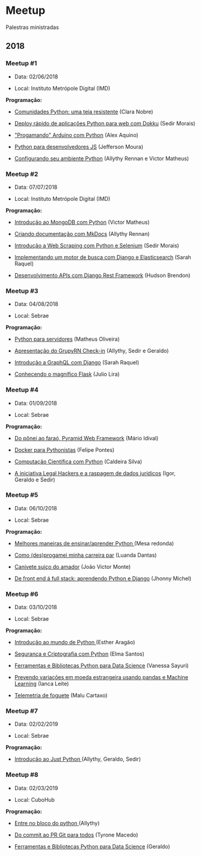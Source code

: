 # Meetup
Palestras ministradas

## 2018
### Meetup #1

* Data: 02/06/2018

* Local: Instituto Metrópole Digital (IMD)

**Programação:**

* [Comunidades Python: uma teia resistente](https://github.com/GruPy-RN/Meetup/tree/master/Meetup-1/Slides/Comunidades-Python) (Clara Nobre)

* [Deploy rápido de aplicações Python para web com Dokku](https://github.com/GruPy-RN/Meetup/tree/master/Meetup-1/Slides/Deploy-rapido-de-aplica%C3%A7%C3%B5es-Python-para-web-com-Dokku) (Sedir Morais)

* ["Progamando" Arduino com Python](https://github.com/GruPy-RN/Meetup/tree/master/Meetup-1/Slides/Arduino-com-Python) (Alex Aquino)

* [Python para desenvolvedores JS](https://github.com/GruPy-RN/Meetup/tree/master/Meetup-1/Slides/Python-para-desenvolvedores-JS) (Jefferson Moura)

* [Configurando seu ambiente Python](https://github.com/GruPy-RN/Meetup/tree/master/Meetup-1/Slides/Configurando-se-ambiente-Python) (Allythy Rennan e Victor Matheus)

### Meetup #2

* Data: 07/07/2018

* Local: Instituto Metrópole Digital (IMD)

**Programação:**

* [Introdução ao MongoDB com Python](https://github.com/GruPy-RN/Meetup/tree/master/Meetup-2/Slides/Apresentacao-Introducao-ao-MongoDB-com-Python) (Victor Matheus)

* [Criando documentação com MkDocs](https://github.com/GruPy-RN/Meetup/tree/master/Meetup-2/Slides/Criando-docomentacao-com-MkDocs) (Allythy Rennan)

* [Introdução a Web Scraping com Python e Selenium](https://github.com/GruPy-RN/Meetup/tree/master/Meetup-2/Slides/Web-Scraping-com-Python-e-Selenium) (Sedir Morais)

* [Implementando um motor de busca com Django e Elasticsearch](https://github.com/GruPy-RN/Meetup/tree/master/Meetup-2/Slides/Implementando-motor-de-busca-com-Django-e-Elasticsearch) (Sarah Raquel)

* [Desenvolvimento APIs com Django Rest Framework](https://github.com/GruPy-RN/Meetup/tree/master/Meetup-2/Slides/Desenvolvendo-APIs-com-Django-Rest-Framework) (Hudson Brendon)

### Meetup #3

* Data: 04/08/2018

* Local: Sebrae

**Programação:**

* [Python para servidores](https://github.com/GruPy-RN/Meetup/tree/master/Meetup-3/Slides/python-para-servidores) (Matheus Oliveira)

* [Apresentação do GrupyRN Check-in](https://github.com/GruPy-RN/Meetup/tree/master/Meetup-3/Slides/apresentacao-do-grupyrn-check-in) (Allythy, Sedir e Geraldo)

* [Introdução a GraphQL com Django](https://github.com/GruPy-RN/Meetup/tree/master/Meetup-3/Slides/introducao-a-graphql-com-django) (Sarah Raquel)

* [Conhecendo o magnífico Flask](https://github.com/GruPy-RN/Meetup/tree/master/Meetup-3/Slides/conhecendo-o-magnifico-flask) (Julio Lira)

### Meetup #4

* Data: 01/09/2018

* Local: Sebrae

**Programação:**

* [ Do pônei ao faraó, Pyramid Web Framework](https://github.com/GruPy-RN/Meetup/tree/master/Meetup-4/Slides/do-ponei-ao-farao,-pyramid-web-framework) (Mário Idival)

* [Docker para Pythonistas](https://github.com/GruPy-RN/Meetup/tree/master/Meetup-4/Slides/docker-para-pythonistas) (Felipe Pontes)

* [Computação Científica com Python](https://github.com/GruPy-RN/Meetup/tree/master/Meetup-4/Slides/computacao-cientifica-com-python) (Caldeira Silva)

* [A iniciativa Legal Hackers e a raspagem de dados jurídicos](https://github.com/GruPy-RN/Meetup/tree/master/Meetup-4/Slides/iniciativa-legal-hackers-e-a-raspagem-de-dados-juridicos) (Igor, Geraldo e Sedir)

### Meetup #5

* Data: 06/10/2018

* Local: Sebrae

**Programação:**

* [Melhores maneiras de ensinar/aprender Python ](https://github.com/GruPy-RN/Meetup/tree/master/Meetup-5/) (Mesa redonda)

* [Como (des)progamei minha carreira par](https://github.com/GruPy-RN/Meetup/tree/master/Meetup-5/Slides/como-desprogamei-minha-carreira) (Luanda Dantas)

* [Canivete suiço do amador](https://github.com/GruPy-RN/Meetup/tree/master/Meetup-5/Slides/canivete-suico-do-amador) (João Victor Monte)

* [De front end á full stack: aprendendo Python e Django](https://github.com/GruPy-RN/Meetup/tree/master/Meetup-5/Slides/de-front-end-a-full-stack-aprendendo-python-e-django) (Jhonny Michel)

### Meetup #6

* Data: 03/10/2018

* Local: Sebrae

**Programação:**

* [Introdução ao mundo de Python ](https://github.com/GruPy-RN/Meetup/tree/master/Meetup-6/Slides/introducao-ao-mundo-de-python) (Esther Aragão)

* [Segurança e Criptografia com Python](https://github.com/GruPy-RN/Meetup/tree/master/Meetup-6/Slides/seguranca-e-criptografia-com-python) (Elma Santos)

* [Ferramentas e Bibliotecas Python para Data Science](https://github.com/GruPy-RN/Meetup/tree/master/Meetup-6/Slides/ferramentas-e-bibliotecas-python-para-data-science) (Vanessa Sayuri)

* [Prevendo variações em moeda estrangeira usando pandas e Machine Learning](https://github.com/GruPy-RN/Meetup/tree/master/Meetup-6/Slides/prevendo-variacoes-em-moeda-estrangeira-usando-pandas-e-machine-learning) (Ianca Leite)

* [Telemetria de foguete](https://github.com/GruPy-RN/Meetup/tree/master/Meetup-6/Slides/telemetria-de-foguete) (Malu Cartaxo)

### Meetup #7

* Data: 02/02/2019

* Local: Sebrae

**Programação:**

* [Introdução ao Just Python ](https://justpython.style/manifesto/) (Allythy, Geraldo, Sedir)

### Meetup #8

* Data: 02/03/2019

* Local: CuboHub

**Programação:**

* [Entre no bloco do python ](https://github.com/GruPy-RN/Meetup/tree/master/Meetup-8/Slides/entre-no-bloco-do-python) (Allythy)

* [Do commit ao PR Git para todos](https://github.com/GruPy-RN/Meetup/tree/master/Meetup-8/Slides/do-commit-ao-pr-git-para-todos) (Tyrone Macedo)

* [Ferramentas e Bibliotecas Python para Data Science](https://github.com/GruPy-RN/Meetup/tree/master/Meetup-6/Slides/como-enviar-sms-do-seu-android-usando-python) (Geraldo)
